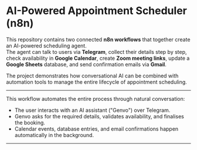 # AI-Powered Appointment Scheduler (n8n)

This repository contains two connected **n8n workflows** that together create an AI-powered scheduling agent.  
The agent can talk to users via **Telegram**, collect their details step by step, check availability in **Google Calendar**, create **Zoom meeting links**, update a **Google Sheets** database, and send confirmation emails via **Gmail**.

The project demonstrates how conversational AI can be combined with automation tools to manage the entire lifecycle of appointment scheduling.

---

This workflow automates the entire process through natural conversation:

- The user interacts with an AI assistant ("Genvo") over Telegram.  
- Genvo asks for the required details, validates availability, and finalises the booking.  
- Calendar events, database entries, and email confirmations happen automatically in the background.  

---




